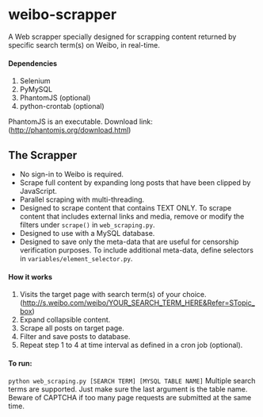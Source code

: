 # weibo-scrapper
A Web scrapper specially designed for scrapping content returned by specific search term(s) on Weibo, in real-time.
 #### Dependencies
1. Selenium
2. PyMySQL
3. PhantomJS (optional)
4. python-crontab (optional)

PhantomJS is an executable. Download link: (http://phantomjs.org/download.html)
 ## The Scrapper
 * No sign-in to Weibo is required.
* Scrape full content by expanding long posts that have been clipped by JavaScript.
* Parallel scraping with multi-threading.
* Designed to scrape content that contains TEXT ONLY. To scrape content that includes external links and media, remove or modify the filters under `scrape()` in `web_scraping.py`.
* Designed to use with a MySQL database.
* Designed to save only the meta-data that are useful for censorship verification purposes. To include additional meta-data, define selectors in `variables/element_selector.py`.
 #### How it works
1. Visits the target page with search term(s) of your choice. (http://s.weibo.com/weibo/YOUR_SEARCH_TERM_HERE&Refer=STopic_box)
2. Expand collapsible content.
3. Scrape all posts on target page.
4. Filter and save posts to database.
5. Repeat step 1 to 4 at time interval as defined in a cron job (optional).
 #### To run:
`python web_scraping.py [SEARCH TERM] [MYSQL TABLE NAME]`
 Multiple search terms are supported. Just make sure the last argument is the table name.
Beware of CAPTCHA if too many page requests are submitted at the same time.
